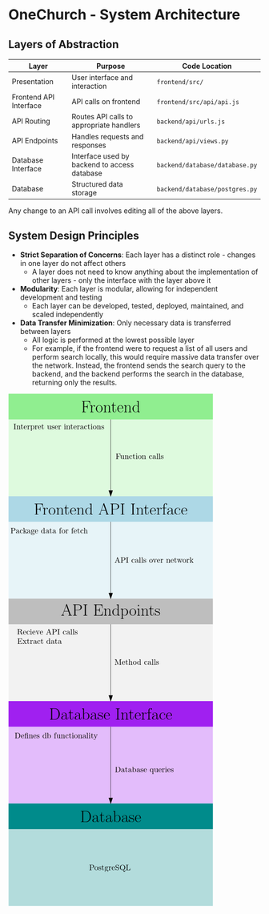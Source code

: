 # OneChurch - System Architecture

## Layers of Abstraction

| Layer | Purpose | Code Location |
|---|---|---|
| Presentation | User interface and interaction | `frontend/src/`|
| Frontend API Interface | API calls on frontend| `frontend/src/api/api.js` |
| API Routing | Routes API calls to appropriate handlers | `backend/api/urls.js` |
| API Endpoints | Handles requests and responses | `backend/api/views.py` |
| Database Interface | Interface used by backend to access database | `backend/database/database.py`|
| Database | Structured data storage| `backend/database/postgres.py`|

Any change to an API call involves editing all of the above layers.

## System Design Principles

* **Strict Separation of Concerns**: Each layer has a distinct role - changes in one layer do not affect others
  * A layer does not need to know anything about the implementation of other layers - only the interface with the layer above it
* **Modularity**: Each layer is modular, allowing for independent development and testing
  * Each layer can be developed, tested, deployed, maintained, and scaled independently
* **Data Transfer Minimization**: Only necessary data is transferred between layers
  * All logic is performed at the lowest possible layer
  * For example, if the frontend were to request a list of all users and perform search locally, this would require massive data transfer over the network. Instead, the frontend sends the search query to the backend, and the backend performs the search in the database, returning only the results.

![Image](system_architecture_diagram.png)
